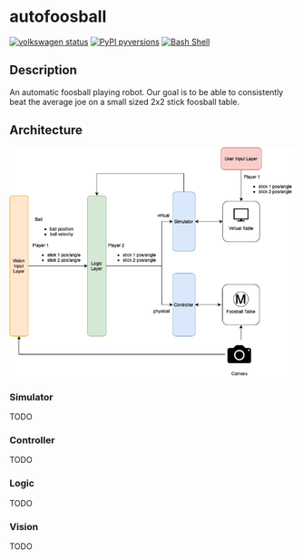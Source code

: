 # autofoosball

[![volkswagen status](https://auchenberg.github.io/volkswagen/volkswargen_ci.svg?v=1)](https://github.com/auchenberg/volkswagen)
[![PyPI pyversions](https://img.shields.io/pypi/pyversions/ansicolortags.svg)](https://pypi.python.org/pypi/ansicolortags/)
[![Bash Shell](https://badges.frapsoft.com/bash/v1/bash.png?v=103)](https://github.com/ellerbrock/open-source-badges/)

## Description
An automatic foosball playing robot. Our goal is to be able to consistently beat the average joe on a small sized 2x2 stick foosball table.

## Architecture
![foos](docs/foosball_arch.png)

### Simulator
TODO

### Controller
TODO

### Logic
TODO

### Vision
TODO
